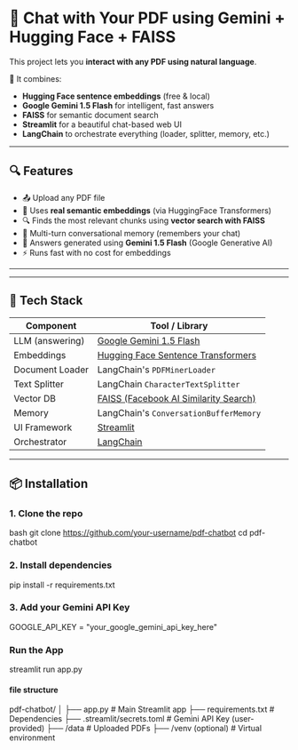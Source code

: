 # 📄 Chat with Your PDF using Gemini + Hugging Face + FAISS

This project lets you **interact with any PDF using natural language**.

🚀 It combines:
- **Hugging Face sentence embeddings** (free & local)
- **Google Gemini 1.5 Flash** for intelligent, fast answers
- **FAISS** for semantic document search
- **Streamlit** for a beautiful chat-based web UI
- **LangChain** to orchestrate everything (loader, splitter, memory, etc.)

---

## 🔍 Features

- 📤 Upload any PDF file
- 🧠 Uses **real semantic embeddings** (via HuggingFace Transformers)
- 🔍 Finds the most relevant chunks using **vector search with FAISS**
- 💬 Multi-turn conversational memory (remembers your chat)
- 🤖 Answers generated using **Gemini 1.5 Flash** (Google Generative AI)
- ⚡ Runs fast with no cost for embeddings

---


---

## 🧠 Tech Stack

| Component          | Tool / Library                              |
|--------------------|---------------------------------------------|
| LLM (answering)    | [Google Gemini 1.5 Flash](https://makersuite.google.com/) |
| Embeddings         | [Hugging Face Sentence Transformers](https://huggingface.co/sentence-transformers/all-MiniLM-L6-v2) |
| Document Loader    | LangChain's `PDFMinerLoader`                |
| Text Splitter      | LangChain `CharacterTextSplitter`           |
| Vector DB          | [FAISS (Facebook AI Similarity Search)](https://github.com/facebookresearch/faiss) |
| Memory             | LangChain's `ConversationBufferMemory`      |
| UI Framework       | [Streamlit](https://streamlit.io)           |
| Orchestrator       | [LangChain](https://www.langchain.com)      |

---

## 📦 Installation

### 1. Clone the repo

bash
git clone https://github.com/your-username/pdf-chatbot
cd pdf-chatbot


### 2. Install dependencies


pip install -r requirements.txt

### 3. Add your Gemini API Key

GOOGLE_API_KEY = "your_google_gemini_api_key_here"

### Run the App

streamlit run app.py

#### file structure 
pdf-chatbot/
│
├── app.py                    # Main Streamlit app
├── requirements.txt          # Dependencies
├── .streamlit/secrets.toml  # Gemini API Key (user-provided)
├── /data                     # Uploaded PDFs
├── /venv (optional)          # Virtual environment
